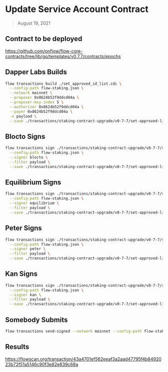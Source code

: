 # Update Service Account Contract

> August 19, 2021

## Contract to be deployed

https://github.com/onflow/flow-core-contracts/tree/lib/go/templates/v0.7.7/contracts/epochs

## Dapper Labs Builds

```sh
flow transactions build ./set_approved_id_list.cdc \
  --config-path flow-staking.json \
  --network mainnet \
  --proposer 0x8624b52f9ddcd04a \
  --proposer-key-index 5 \
  --authorizer 0x8624b52f9ddcd04a \
  --payer 0x8624b52f9ddcd04a \
  -x payload \
  --save ./transactions/staking-contract-upgrade/v0-7-7/set-approved-list-v0-7-7-unsigned.rlp
```

## Blocto Signs

```sh
flow transactions sign ./transactions/staking-contract-upgrade/v0-7-7/set-approved-list-v0-7-7-unsigned.rlp \
  --config-path flow-staking.json \
  --signer blocto \
  --filter payload \
  --save ./transactions/staking-contract-upgrade/v0-7-7/set-approved-list-v0-7-7-sig-1.rlp
```

## Equilibrium Signs

```sh
flow transactions sign ./transactions/staking-contract-upgrade/v0-7-7/set-approved-list-v0-7-7-sig-1.rlp \
  --config-path flow-staking.json \
  --signer equilibrium \
  --filter payload \
  --save ./transactions/staking-contract-upgrade/v0-7-7/set-approved-list-v0-7-7-sig-2.rlp
```

## Peter Signs

```sh
flow transactions sign ./transactions/staking-contract-upgrade/v0-7-7/set-approved-list-v0-7-7-sig-2.rlp \
  --config-path flow-staking.json \
  --signer peter \
  --filter payload \
  --save ./transactions/staking-contract-upgrade/v0-7-7/set-approved-list-v0-7-7-sig-3.rlp
```

## Kan Signs

```sh
flow transactions sign ./transactions/staking-contract-upgrade/v0-7-7/set-approved-list-v0-7-7-sig-3.rlp \
  --config-path flow-staking.json \
  --signer kan \
  --filter payload \
  --save ./transactions/staking-contract-upgrade/v0-7-7/set-approved-list-v0-7-7-sig-complete.rlp
```


## Somebody Submits

```sh
flow transactions send-signed --network mainnet --config-path flow-staking.json ./transactions/staking-contract-upgrade/v0-7-7/set-approved-list-v0-7-7-sig-complete.rlp
```

## Results

https://flowscan.org/transaction/43a4701ef562eeaf3a2aad47795f4b8492023b72f51a5146c90f3e82e839c68a
